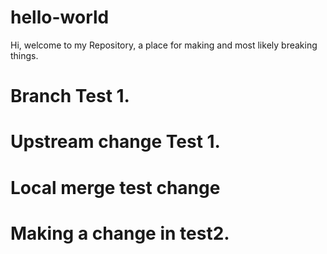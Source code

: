 # hello-world

Hi, welcome to my Repository, a place for making and most likely breaking things. 

# Branch Test 1.
# Upstream change Test 1.
# Local merge test change
# Making a change in test2.
